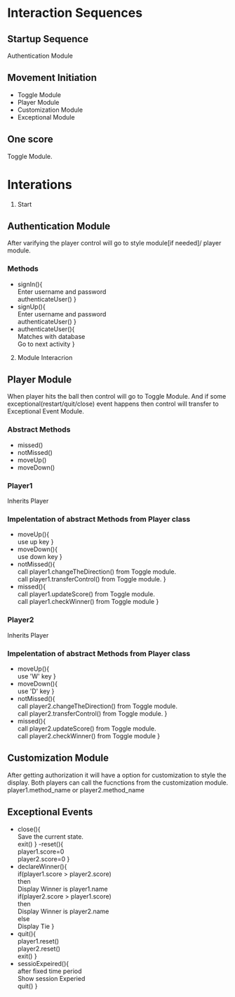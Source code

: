 # Interaction Sequences

## Startup Sequence

Authentication Module

## Movement Initiation

- Toggle Module
- Player Module
- Customization Module
- Exceptional Module

## One score

Toggle Module.

# Interations

1. Start 
## Authentication Module
   After varifying the player control will go to style module[if needed]/ player module.
   ### Methods
   - signIn(){
     <br/> Enter username and password
     <br/>authenticateUser()
    }
   - signUp(){
     <br/> Enter username and password
     <br/>authenticateUser()
   }
   - authenticateUser(){
   <br/> Matches with database
   <br/> Go to next activity
   }

2. Module Interacrion
## Player Module
   When player hits the ball then control will go to Toggle Module.
   And if some exceptional(restart/quit/close) event happens then control will transfer to Exceptional Event Module.
   
   ### Abstract Methods
   - missed()
   - notMissed()
   - moveUp()
   - moveDown()

   ### Player1 
   Inherits Player
   ### Impelentation of abstract Methods from Player class
   -  moveUp(){
    <br/> use up key
   }
   -  moveDown(){
    <br/> use down key
    }
   - notMissed(){
    <br/> call player1.changeTheDirection() from Toggle module.
    <br/> call player1.transferControl() from Toggle module.
   }
   - missed(){
   <br/> call player1.updateScore() from Toggle module. 
    <br/> call player1.checkWinner() from Toggle module
   }

   ### Player2 
   Inherits Player
   ### Impelentation of abstract Methods from Player class
   -  moveUp(){
    <br/> use 'W' key
   }
   -  moveDown(){
    <br/> use 'D' key
    }
   - notMissed(){
    <br/> call player2.changeTheDirection() from Toggle module.
    <br/> call player2.transferControl() from Toggle module.
   }
   - missed(){
   <br/> call player2.updateScore() from Toggle module. 
   <br/> call player2.checkWinner() from Toggle module
   }
  
 
## Customization Module
   After getting authorization it will have a option for customization to style the display.
   Both players can call the fucnctions from the customization module.
   player1.method_name or player2.method_name
   
   
## Exceptional Events
   - close(){
    <br/>  Save the current state.
    <br/> exit()
   }
   -reset(){
   <br/>player1.score=0
   <br/>player2.score=0
   }
   - declareWinner(){
    <br/>  if(player1.score > player2.score)
    <br/>  then
    <br/> Display Winner is player1.name
    <br/> if(player2.score > player1.score)
    <br/> then
    <br/> Display Winner is player2.name
    <br/> else
    <br/> Display Tie
   }
   - quit(){
   <br/> player1.reset()
   <br/> player2.reset()
   <br/> exit()
   }
   - sessioExpeired(){
   <br/> after fixed time period
   <br/>Show session Experied
   <br/> quit()
   }

   
    
 
   
   

  
   

